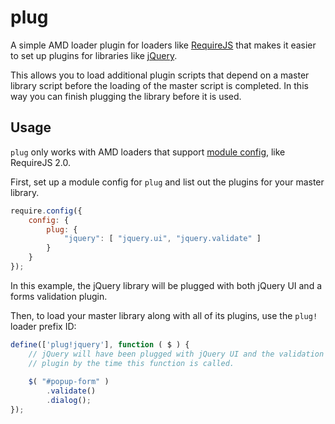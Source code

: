 ﻿# plug

A simple AMD loader plugin for loaders like [RequireJS](http://requirejs.org) that
makes it easier to set up plugins for libraries like [jQuery](http://jquery.com).

This allows you to load additional plugin scripts that depend on a master library
script before the loading of the master script is completed. In this way you can
finish plugging the library before it is used.

## Usage

`plug` only works with AMD loaders that support
[module config](http://requirejs.org/docs/api.html#config-moduleconfig), like
RequireJS 2.0.

First, set up a module config for `plug` and list out the plugins for your
master library. 

```javascript
require.config({
	config: {
		plug: {
			"jquery": [ "jquery.ui", "jquery.validate" ]
		}
	}
});
```

In this example, the jQuery library will be plugged with both jQuery UI and a forms
validation plugin.

Then, to load your master library along with all of its plugins, use the `plug!` loader
prefix ID:

```javascript
define(['plug!jquery'], function ( $ ) {
	// jQuery will have been plugged with jQuery UI and the validation
	// plugin by the time this function is called.
    
	$( "#popup-form" )
		.validate()
		.dialog();    
});
```